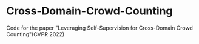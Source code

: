 # Cross-Domain-Crowd-Counting
Code for the paper "Leveraging Self-Supervision for Cross-Domain Crowd Counting"(CVPR 2022)
